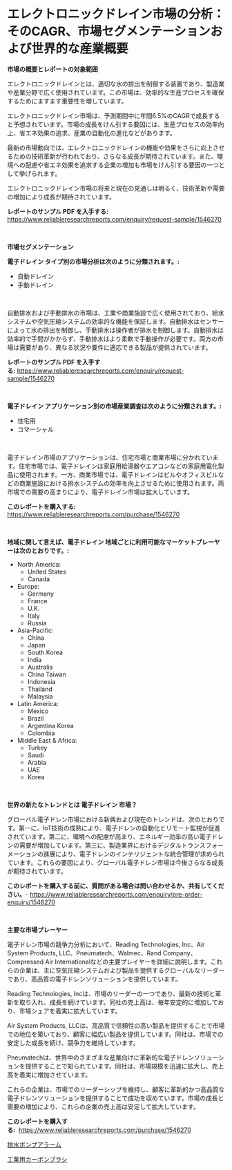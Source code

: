 <p><h1>エレクトロニックドレイン市場の分析：そのCAGR、市場セグメンテーションおよび世界的な産業概要</h1></p><p><strong>市場の概要とレポートの対象範囲</strong></p>
<p><p>エレクトロニックドレインとは、適切な水の排出を制御する装置であり、製造業や産業分野で広く使用されています。この市場は、効率的な生産プロセスを確保するためにますます重要性を増しています。</p><p>エレクトロニックドレイン市場は、予測期間中に年間6.5%のCAGRで成長すると予想されています。市場の成長をけん引する要因には、生産プロセスの効率向上、省エネ効果の追求、産業の自動化の進化などがあります。</p><p>最新の市場動向では、エレクトロニックドレインの機能や効果をさらに向上させるための技術革新が行われており、さらなる成長が期待されています。また、環境への配慮や省エネ効果を追求する企業の増加も市場をけん引する要因の一つとして挙げられます。</p><p>エレクトロニックドレイン市場の将来と現在の見通しは明るく、技術革新や需要の増加により成長が期待されています。</p></p>
<p><strong>レポートのサンプル PDF を入手する:</strong> <a href="https://www.reliableresearchreports.com/enquiry/request-sample/1546270">https://www.reliableresearchreports.com/enquiry/request-sample/1546270</a></p>
<p>&nbsp;</p>
<p><strong>市場セグメンテーション</strong></p>
<p><strong>電子ドレイン タイプ別の市場分析は次のように分類されます。:</strong></p>
<p><ul><li>自動ドレイン</li><li>手動ドレイン</li></ul></p>
<p>&nbsp;</p>
<p><p>自動排水および手動排水の市場は、工業や商業施設で広く使用されており、給水システムや空気圧縮システムの効率的な機能を保証します。自動排水はセンサーによって水の排出を制御し、手動排水は操作者が排水を制御します。自動排水は効率的で手間がかからず、手動排水はより柔軟で手動操作が必要です。両方の市場は需要があり、異なる状況や要件に適応できる製品が提供されています。</p></p>
<p><strong>レポートのサンプル PDF を入手する:</strong>&nbsp;<a href="https://www.reliableresearchreports.com/enquiry/request-sample/1546270">https://www.reliableresearchreports.com/enquiry/request-sample/1546270</a></p>
<p>&nbsp;</p>
<p><strong> 電子ドレイン アプリケーション別の市場産業調査は次のように分類されます。:</strong></p>
<p><ul><li>住宅用</li><li>コマーシャル</li></ul></p>
<p>&nbsp;</p>
<p><p>電子ドレイン市場のアプリケーションは、住宅市場と商業市場に分かれています。住宅市場では、電子ドレインは家庭用給湯器やエアコンなどの家庭用電化製品に使用されます。一方、商業市場では、電子ドレインはビルやオフィスビルなどの商業施設における排水システムの効率を向上させるために使用されます。両市場での需要の高まりにより、電子ドレイン市場は拡大しています。</p></p>
<p><strong>このレポートを購入する:</strong>&nbsp; <a href="https://www.reliableresearchreports.com/purchase/1546270">https://www.reliableresearchreports.com/purchase/1546270</a></p>
<p>&nbsp;</p>
<p><strong>地域に関して言えば、電子ドレイン 地域ごとに利用可能なマーケットプレーヤーは次のとおりです。:</strong></p>
<p><ul>
    <li>
        North America:
        <ul>
            <li>United States</li>
            <li>Canada</li>
        </ul>
    </li>
    <li>
        Europe:
        <ul>
            <li>Germany</li>
            <li>France</li>
            <li>U.K.</li>
            <li>Italy</li>
            <li>Russia</li>
        </ul>
    </li>
    <li>
        Asia-Pacific:
        <ul>
            <li>China</li>
            <li>Japan</li>
            <li>South Korea</li>
            <li>India</li>
            <li>Australia</li>
            <li>China Taiwan</li>
            <li>Indonesia</li>
            <li>Thailand</li>
            <li>Malaysia</li>
        </ul>
    </li>
    <li>
        Latin America:
        <ul>
            <li>Mexico</li>
            <li>Brazil</li>
            <li>Argentina Korea</li>
            <li>Colombia</li>
        </ul>
    </li>
    <li>
        Middle East & Africa:
        <ul>
            <li>Turkey</li>
            <li>Saudi</li>
            <li>Arabia</li>
            <li>UAE</li>
            <li>Korea</li>
        </ul>
    </li>
    </ul></p>
<p>&nbsp;</p>
<p><strong>世界の新たなトレンドとは 電子ドレイン 市場？</strong></p>
<p><p>グローバル電子ドレン市場における新興および現在のトレンドは、次のとおりです。第一に、IoT技術の成熟により、電子ドレンの自動化とリモート監視が促進されています。第二に、環境への配慮が高まり、エネルギー効率の高い電子ドレンの需要が増加しています。第三に、製造業界におけるデジタルトランスフォーメーションの進展により、電子ドレンのインテリジェントな統合管理が求められています。これらの要因により、グローバル電子ドレン市場は今後さらなる成長が期待されています。</p></p>
<p><strong>このレポートを購入する前に、質問がある場合は問い合わせるか、共有してください。</strong>- <a href="https://www.reliableresearchreports.com/enquiry/pre-order-enquiry/1546270">https://www.reliableresearchreports.com/enquiry/pre-order-enquiry/1546270</a></p>
<p>&nbsp;</p>
<p><strong>主要な市場プレーヤー</strong></p>
<p><p>電子ドレン市場の競争力分析において、Reading Technologies, Inc、Air System Products, LLC、Pneumatech、Walmec、Rand Company、Compressed Air Internationalなどの主要プレイヤーを詳細に説明します。これらの企業は、主に空気圧縮システムおよび製品を提供するグローバルなリーダーであり、高品質の電子ドレンソリューションを提供しています。</p><p>Reading Technologies, Incは、市場のリーダーの一つであり、最新の技術と革新を取り入れ、成長を続けています。同社の売上高は、毎年安定的に増加しており、市場シェアを着実に拡大しています。</p><p>Air System Products, LLCは、高品質で信頼性の高い製品を提供することで市場での地位を築いており、顧客に幅広い製品を提供しています。同社は、市場での安定した成長を続け、競争力を維持しています。</p><p>Pneumatechは、世界中のさまざまな産業向けに革新的な電子ドレンソリューションを提供することで知られています。同社は、市場規模を迅速に拡大し、売上高を着実に増加させています。</p><p>これらの企業は、市場でのリーダーシップを維持し、顧客に革新的かつ高品質な電子ドレンソリューションを提供することで成功を収めています。市場の成長と需要の増加により、これらの企業の売上高は安定して拡大しています。</p></p>
<p><strong>このレポートを購入する:</strong>&nbsp;&nbsp;<a href="https://www.reliableresearchreports.com/purchase/1546270">https://www.reliableresearchreports.com/purchase/1546270</a></p>
<p><p><a href="https://medium.com/@a.d.michael1/%E3%82%B5%E3%83%B3%E3%83%97%E3%83%9D%E3%83%B3%E3%83%97%E3%82%A2%E3%83%A9%E3%83%BC%E3%83%A0%E5%B8%82%E5%A0%B4%E8%A6%8F%E6%A8%A1-%E5%B8%82%E5%A0%B4%E5%B1%95%E6%9C%9B%E3%81%A8%E5%B8%82%E5%A0%B4%E4%BA%88%E6%B8%AC-2024%E5%B9%B4%E3%81%8B%E3%82%892031%E5%B9%B4-ee6d00b876eb">排水ポンプアラーム</a></p><p><a href="https://medium.com/@attyourniture/%E7%94%A3%E6%A5%AD%E7%94%A8%E3%82%AB%E3%83%BC%E3%83%9C%E3%83%B3%E3%83%96%E3%83%A9%E3%82%B7%E5%B8%82%E5%A0%B4%E8%A6%8F%E6%A8%A1%E3%81%8A%E3%82%88%E3%81%B3%E5%B8%82%E5%A0%B4%E5%8B%95%E5%90%91-%E5%AE%8C%E5%85%A8%E3%81%AA%E7%94%A3%E6%A5%AD%E6%A6%82%E8%A6%B3-2024%E5%B9%B4%E3%81%8B%E3%82%892031%E5%B9%B4%E3%81%BE%E3%81%A7-1f09d7c1ff4a">工業用カーボンブラシ</a></p></p>